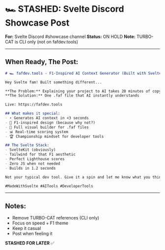 # 🏎️ STASHED: Svelte Discord Showcase Post

**For:** Svelte Discord #showcase channel
**Status:** ON HOLD
**Note:** TURBO-CAT is CLI only (not on fafdev.tools)

---

## When Ready, The Post:

```markdown
# 🏎️ fafdev.tools - F1-Inspired AI Context Generator (Built with SvelteKit)

Hey Svelte fam! Built something different...

**The Problem:** Explaining your project to AI takes 20 minutes of copy-pasting
**The Solution:** One .faf file that AI instantly understands

Live: https://fafdev.tools

## What makes it special:
- ⚡ Generates AI context in <3 seconds
- 🏁 F1-inspired design (because why not?)
- 🎨 Full visual builder for .faf files
- 📊 Real-time scoring system
- 🏆 Championship mindset for developer tools

## The Svelte Stack:
- SvelteKit (obviously)
- Tailwind for that F1 aesthetic
- Perfect Lighthouse scores
- Zero JS when not needed
- Builds in 1.2 seconds

Not your typical dev tool. Give it a spin and let me know what you think!

#MadeWithSvelte #AITools #DeveloperTools
```

---

## Notes:
- Remove TURBO-CAT references (CLI only)
- Focus on speed + F1 theme
- Keep it casual
- Post when feeling it

**STASHED FOR LATER** ✅